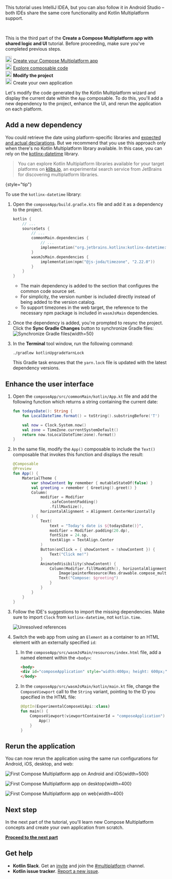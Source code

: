 [//]: # (title: Modify the project)

<secondary-label ref="IntelliJ IDEA"/>
<secondary-label ref="Android Studio"/>

<tldr>
    <p>This tutorial uses IntelliJ IDEA, but you can also follow it in Android Studio – both IDEs share the same core functionality and Kotlin Multiplatform support.</p>
    <br/>
    <p>This is the third part of the <strong>Create a Compose Multiplatform app with shared logic and UI</strong> tutorial. Before proceeding, make sure you've completed previous steps.</p>
    <p><img src="icon-1-done.svg" width="20" alt="First step"/> <a href="compose-multiplatform-create-first-app.md">Create your Compose Multiplatform app</a><br/>
       <img src="icon-2-done.svg" width="20" alt="Second step"/> <a href="compose-multiplatform-explore-composables.md">Explore composable code</a><br/>
       <img src="icon-3.svg" width="20" alt="Third step"/> <strong>Modify the project</strong><br/>
       <img src="icon-4-todo.svg" width="20" alt="Fourth step"/> Create your own application<br/>
    </p>
</tldr>

Let's modify the code generated by the Kotlin Multiplatform wizard and display the current date within the `App`
composable. To do this, you'll add a new dependency to the project, enhance the UI, and rerun the application on each
platform.

## Add a new dependency

You could retrieve the date using platform-specific libraries and [expected and actual declarations](multiplatform-expect-actual.md).
But we recommend that you use this approach only when there's no Kotlin Multiplatform library available. In this case,
you can rely on the [kotlinx-datetime](https://github.com/Kotlin/kotlinx-datetime) library.

> You can explore Kotlin Multiplatform libraries available for your target platforms on [klibs.io](https://klibs.io/),
> an experimental search service from JetBrains for discovering multiplatform libraries.
>
{style="tip"}

To use the `kotlinx-datetime` library:

1. Open the `composeApp/build.gradle.kts` file and add it as a dependency to the project.

    ```kotlin
    kotlin {
        // ...
        sourceSets {
            // ...
            commonMain.dependencies {
                // ...
                implementation("org.jetbrains.kotlinx:kotlinx-datetime:%dateTimeVersion%")
            }
            wasmJsMain.dependencies {
                implementation(npm("@js-joda/timezone", "2.22.0"))
            }
        }
    }
    
    ```

    * The main dependency is added to the section that configures the common code source set.
    * For simplicity, the version number is included directly instead of being added to the version catalog.
    * To support timezones in the web target, the reference to the necessary npm package is included in `wasmJsMain`
     dependencies.

2. Once the dependency is added, you're prompted to resync the project. Click the **Sync Gradle Changes** button to synchronize Gradle files: ![Synchronize Gradle files](gradle-sync.png){width=50}

3. In the **Terminal** tool window, run the following command:

    ```shell
    ./gradlew kotlinUpgradeYarnLock
    ```

   This Gradle task ensures that the `yarn.lock` file is updated with the latest dependency versions.

## Enhance the user interface

1. Open the `composeApp/src/commonMain/kotlin/App.kt` file and add the following function which returns a string containing the current date:

   ```kotlin
   fun todaysDate(): String {
       fun LocalDateTime.format() = toString().substringBefore('T')

       val now = Clock.System.now()
       val zone = TimeZone.currentSystemDefault()
       return now.toLocalDateTime(zone).format()
   }
   ```

2. In the same file, modify the `App()` composable to include the `Text()` composable that invokes this function and displays the result:
   
    ```kotlin
    @Composable
    @Preview
    fun App() {
        MaterialTheme {
            var showContent by remember { mutableStateOf(false) }
            val greeting = remember { Greeting().greet() }
            Column(
                modifier = Modifier
                    .safeContentPadding()
                    .fillMaxSize(),
                horizontalAlignment = Alignment.CenterHorizontally
            ) {
                Text(
                    text = "Today's date is ${todaysDate()}",
                    modifier = Modifier.padding(20.dp),
                    fontSize = 24.sp,
                    textAlign = TextAlign.Center
                )
                Button(onClick = { showContent = !showContent }) {
                    Text("Click me!")
                }
                AnimatedVisibility(showContent) {
                    Column(Modifier.fillMaxWidth(), horizontalAlignment = Alignment.CenterHorizontally) {
                        Image(painterResource(Res.drawable.compose_multiplatform), null)
                        Text("Compose: $greeting")
                    }
                }
            }
        }
    }
    ```

3. Follow the IDE's suggestions to import the missing dependencies.
   Make sure to import `Clock` from `kotlinx-datetime`, not `kotlin.time`.

   ![Unresolved references](compose-unresolved-references.png)

4. Switch the web app from using an `Element` as a container to an HTML element with an externally specified `id`:

    1. In the `composeApp/src/wasmJsMain/resources/index.html` file, add a named element within the `<body>`:

        ```html
        <body>
        <div id="composeApplication" style="width:400px; height: 600px;"></div>
        </body>
        ```
    2. In the `composeApp/src/wasmJsMain/kotlin/main.kt` file, change the `ComposeViewport` call to the `String` variant,
        pointing to the ID you specified in the HTML file:

        ```kotlin
        @OptIn(ExperimentalComposeUiApi::class)
        fun main() {
            ComposeViewport(viewportContainerId = "composeApplication") {
                App()
            }
        }
        ```

## Rerun the application

You can now rerun the application using the same run configurations for Android, iOS, desktop, and web:

![First Compose Multiplatform app on Android and iOS](first-compose-project-on-android-ios-2.png){width=500}

![First Compose Multiplatform app on desktop](first-compose-project-on-desktop-2.png){width=400}

![First Compose Multiplatform app on web](first-compose-project-on-web-2.png){width=400}

<!--
> You can find this state of the project in our [GitHub repository](https://github.com/kotlin-hands-on/get-started-with-cm/tree/main/ComposeDemoStage1).
>
{style="tip"}
-->

## Next step

In the next part of the tutorial, you'll learn new Compose Multiplatform concepts and create your own application from
scratch.

**[Proceed to the next part](compose-multiplatform-new-project.md)**

## Get help

* **Kotlin Slack**. Get an [invite](https://surveys.jetbrains.com/s3/kotlin-slack-sign-up) and join
  the [#multiplatform](https://kotlinlang.slack.com/archives/C3PQML5NU) channel.
* **Kotlin issue tracker**. [Report a new issue](https://youtrack.jetbrains.com/newIssue?project=KT).
